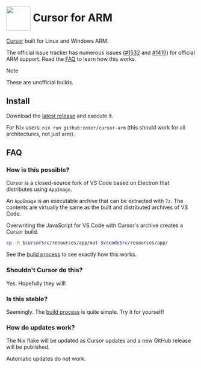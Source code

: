 <h1>
    <img src="./logo.png" width="64px" align="center">
    Cursor for ARM
</h1>

[Cursor](https://cursor.com) built for Linux and Windows ARM.

The official issue tracker has numerous issues ([#1532](https://github.com/getcursor/cursor/issues/1532) and [#1410](https://github.com/getcursor/cursor/issues/1410)) for official ARM support. Read the [FAQ](#faq) to learn how this works.


> [!NOTE]
> These are unofficial builds.

## Install

Download the [latest release](https://github.com/coder/cursor-arm/releases/latest) and execute it.

For Nix users: `nix run github:coder/cursor-arm` (this should work for all architectures, not just arm).

## FAQ

### How is this possible?

Cursor is a closed-source fork of VS Code based on Electron that distributes using `AppImage`.

An `AppImage` is an executable archive that can be extracted with `7z`. The contents are virtually the same as the built and distributed archives of VS Code.

Overwriting the JavaScript for VS Code with Cursor's archive creates a Cursor build.

```bash
cp -R $cursorSrc/resources/app/out $vscodeSrc/resources/app/
```

See the [build process](./flake.nix#L48) to see exactly how this works.

### Shouldn't Cursor do this?

Yes. Hopefully they will!

### Is this stable?

Seemingly. The [build process](./flake.nix#L48) is quite simple. Try it for yourself!

### How do updates work?

The Nix flake will be updated as Cursor updates and a new GitHub release will be published.

Automatic updates do not work.
